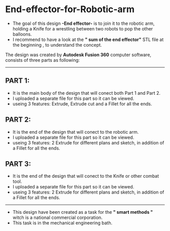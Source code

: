 # End-effector-for-Robotic-arm

- The goal of this design **-End effector-** is to join it to the robotic arm, holding a Knife for a wrestling between two robots to pop the other balloons.
- I recommend to have a look at the **" sum of the end effector"** STL file at the beginning , to understand the concept.

The design was created by **Autodesk Fusion 360** computer software, consists of three parts as following:

---
## PART 1:
- It is the main body of the design that will conect both Part 1 and Part 2.
- I uploaded a separate file for this part so it can be viewed.
- useing 3 features: Extrude, Extrude cut and a Fillet for all the ends.

## PART 2:
- It is the end of the design that will conect to the robotic arm.
- I uploaded a separate file for this part so it can be viewed.
- useing 3 features: 2 Extrude for different plans and sketch, in addition of a Fillet for all the ends.

## PART 3:
- It is the end of the design that will conect to the Knife or other combat tool.
- I uploaded a separate file for this part so it can be viewed.
- useing 3 features: 2 Extrude for different plans and sketch, in addition of a Fillet for all the ends.

---
- This design have been created as a task for the **" smart methods "** witch is a national commercial corporation.
- This task is in the mechanical engineering bath.
